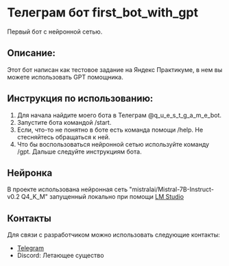 # Телеграм бот first_bot_with_gpt

Первый бот с нейронной сетью.

## Описание:

 Этот бот написан как тестовое задание на Яндекс Практикуме, в нем вы можете использовать GPT помощника.

## Инструкция по использованию:

1. Для начала найдите моего бота в Телеграм  @q_u_e_s_t_g_a_m_e_bot.
2. Запустите бота командой /start.
3. Если, что-то не понятно в боте есть команда помощи /help.
   Не стесняйтесь обращаться к ней.
4. Что бы воспользоваться нейронной сетью используйте команду /gpt. Дальше следуйте инструкциям бота.

## Нейронка

В проекте использована нейронная сеть "mistralai/Mistral-7B-Instruct-v0.2 Q4_K_M" запущенный локально при помощи
[LM Studio](https://lmstudio.ai/)

## Контакты

Для связи с разработчиком можно использовать следующие контакты:

- [Telegram](https://t.me/flying_creature)
- Discord: Летающее существо


